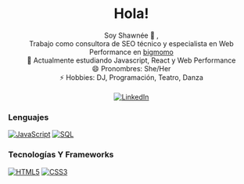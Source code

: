<h1 align="center">Hola! </h1>
<p align="center">
        Soy Shawnée 👋 ,<br>
        Trabajo como consultora de SEO técnico y especialista en Web Performance en <a href="https://www.bigmomo.com/es">bigmomo </a><br>
        🌱 Actualmente estudiando Javascript, React y Web Performance<br>
        😄 Pronombres: She/Her<br>
        ⚡ Hobbies: DJ, Programación, Teatro, Danza<br>
    <br>
    <a href="https://www.linkedin.com/in/shawneejohnson/">
        <img src="https://img.shields.io/badge/LinkedIn-blue?style=flat-square&logo=linkedin" alt="LinkedIn">
    </a>
</p>


### Lenguajes

[![JavaScript](https://img.shields.io/badge/javascript-black?style=for-the-badge&logo=javascript)](https://github.com/shawneejv)
[![SQL](https://img.shields.io/badge/sql-black?style=for-the-badge&logo=mysql)](https://github.com/shawneejv)


### Tecnologías Y Frameworks

[![HTML5](https://img.shields.io/badge/html5-black?style=for-the-badge&logo=html5)](https://github.com/shawneejv)
[![CSS3](https://img.shields.io/badge/css3-black?style=for-the-badge&logo=css3)](https://github.com/shawneejv)
<!-- [![React](https://img.shields.io/badge/react-black?style=for-the-badge&logo=react)](https://github.com/shawneejv) -->


<!--
<p align="center">
  <a href="https://github.com/shawneejv">
    <img src="https://komarev.com/ghpvc/?username=shawneejv&color=blue&style=flat" />
  </a>
</p>
-->

<!-- 
👯 I’m looking to collaborate on ...
🤔 I’m looking for help with ...
💬 Ask me about ...
📫 How to reach me: ...
🔭 I’m currently working on ...
-->

